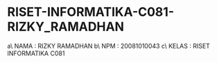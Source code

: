 # RISET-INFORMATIKA-C081-RIZKY_RAMADHAN

 a\ NAMA  : RIZKY RAMADHAN 
 b\ NPM   : 20081010043 
 c\ KELAS : RISET INFORMATIKA C081 
